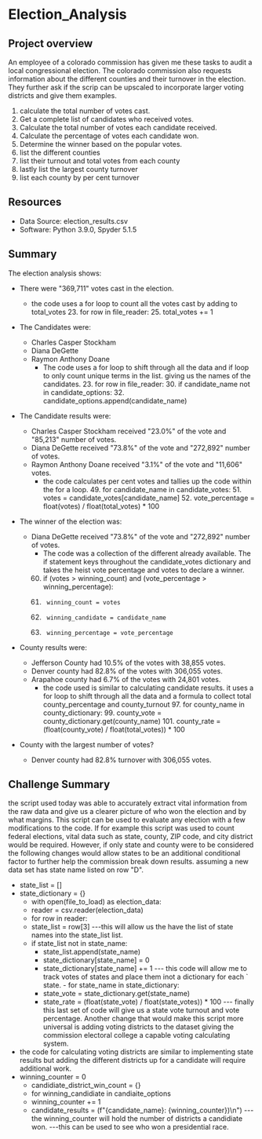 # Election_Analysis

## Project overview
An employee of a colorado commission has given me these tasks to audit a local congressional election.
The colorado commission also requests information about the different counties and their turnover in the election. They further ask if the scrip can be upscaled to incorporate larger voting districts and give them examples. 

1. calculate the total number of votes cast.
2. Get a complete list of candidates who received votes.
3. Calculate the total number of votes each candidate received.
4. Calculate the percentage of votes each candidate won.
5. Determine the winner based on the popular votes.
6. list the different counties
7. list their turnout and total votes from each county
8. lastly list the largest county turnover
9. list each county by per cent turnover

## Resources
 - Data Source: election_results.csv
 - Software: Python 3.9.0, Spyder 5.1.5

## Summary
The election analysis shows:
- There were "369,711" votes cast in the election.
  - the code uses a for loop to count all the votes cast by adding to total_votes
     23. for row in file_reader:
     25. total_votes += 1
     
- The Candidates were:
    - Charles Casper Stockham
    - Diana DeGette
    - Raymon Anthony Doane
      - The code uses a for loop to shift through all the data and if loop to only count unique terms in the list. giving us the names of the candidates.
        23. for row in file_reader:
        30.   if candidate_name not in candidate_options:
        32.   candidate_options.append(candidate_name)
       
- The Candidate results were:
    - Charles Casper Stockham received "23.0%" of the vote and "85,213" number of votes.
    - Diana DeGette received "73.8%" of the vote and "272,892" number of votes.
    - Raymon Anthony Doane received "3.1%" of the vote and "11,606" votes.
      - the code calculates per cent votes and tallies up the code within the for a loop.
        49. for candidate_name in candidate_votes:
        51.   votes = candidate_votes[candidate_name]
        52.   vote_percentage = float(votes) / float(total_votes) * 100
       
- The winner of the election was:
    - Diana DeGette received "73.8%" of the vote and "272,892" number of votes.
      - The code was a collection of the different already available. The if statement keys throughout the           candidate_votes dictionary and takes the heist vote percentage and votes to declare a winner.
      60. if (votes > winning_count) and (vote_percentage > winning_percentage):
      61.      winning_count = votes
      62.      winning_candidate = candidate_name
      63.      winning_percentage = vote_percentage
- County results were:
    - Jefferson County had 10.5% of the votes with 38,855 votes.
    - Denver county had 82.8% of the votes with 306,055 votes.
    - Arapahoe county had 6.7% of the votes with 24,801 votes.
      - the code used is similar to calculating candidate results. it uses a for loop to shift through            all the data and a formula to collect total county_percentage and county_turnout 
          97.  for county_name in county_dictionary:
          99.        county_vote = county_dictionary.get(county_name)
          101.       county_rate = (float(county_vote) / float(total_votes)) * 100

- County with the largest number of votes?
    - Denver county had 82.8% turnover with 306,055 votes.
    
## Challenge Summary
the script used today was able to accurately extract vital information from the raw data and give us a clearer picture of who won the election and by what margins. This script can be used to evaluate any election with a few modifications to the code. 
If for example this script was used to count federal elections, vital data such as state, county, ZIP code, and city district would be required. However, if only state and county were to be considered the following changes would allow states to be an additional conditional factor to further help the commission break down results. assuming a new data set has state name listed on row "D".
-  state_list = [] 
-  state_dictionary = {}
     - with open(file_to_load) as election_data:
     - reader = csv.reader(election_data)
     - for row in reader:
      -  state_list = row[3]
      ---this will allow us the have the list of state names into the state_list list.
      - if state_list not in state_name:
          -  state_list.append(state_name)
          - state_dictionary[state_name] = 0
          - state_dictionary[state_name] += 1
     --- this code will allow me to track votes of states and place them inot a dictionary for each   `            state.
       - for state_name in state_dictionary:
        -  state_vote = state_dictionary.get(state_name)
        -  state_rate = (float(state_vote) / float(state_votes)) * 100
       --- finally this last set of code will give us a state vote turnout and vote percentage.
Another change that would make this script more universal is adding voting districts to the dataset giving the commission electoral college a capable voting calculating system. 
 - the code for calculating voting districts are similar to implementing state results but adding the different districts up for a candidate will require additional work.
  - winning_counter = 0
       - candidiate_district_win_count = {}
       - for winning_candidiate in candiaite_options
       - winning_counter += 1
       - candidate_results = (f"{candidate_name}: {winning_counter})\n")
---the winning_counter will hold the number of districts a candidiate won.
---this can be used to see who won a presidential race.
